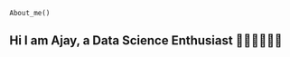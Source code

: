 `About_me()`

## Hi I am Ajay, a Data Science Enthusiast 👨🏻‍💻👨🏻‍💻

<!--
**ajstyle007/ajstyle007** 
Here are some ideas to get you started:

- 🔭 I’m currently working on ...
- 🌱 I’m currently learning ...
- 👯 I’m looking to collaborate on ...
- 🤔 I’m looking for help with ...
- 💬 Ask me about ...
- 📫 How to reach me: ...
- 😄 Pronouns: ...
- ⚡ Fun fact: ...
-->
